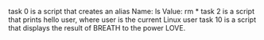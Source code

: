 task 0 is a script that creates an alias
Name: ls
Value: rm *
task 2 is a script that prints hello user, where user is the current Linux user
task 10 is a script that displays the result of BREATH to the power LOVE.
 
